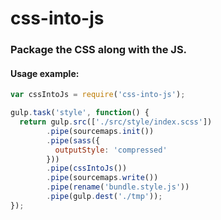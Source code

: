 # css-into-js

### Package the CSS along with the JS.

#### Usage example:

```javascript
var cssIntoJs = require('css-into-js');

gulp.task('style', function() {
  return gulp.src(['./src/style/index.scss'])
        .pipe(sourcemaps.init())
        .pipe(sass({
          outputStyle: 'compressed'
        }))
        .pipe(cssIntoJs())
        .pipe(sourcemaps.write())
        .pipe(rename('bundle.style.js'))
        .pipe(gulp.dest('./tmp'));
});
```
